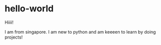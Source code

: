 # hello-world

Hiiii!

I am from singapore. I am new to python and am keeeen to learn by doing projects!
